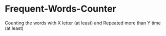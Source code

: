 # Frequent-Words-Counter
Counting the words with X letter (at least) and Repeated more than Y time (at least)
